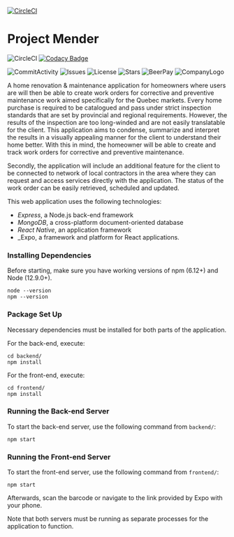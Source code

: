 [![CircleCI](https://circleci.com/gh/milaroisin/project-mender/tree/master.svg?style=svg&circle-token=161d9b3dbb9771c1b5168d8b7ef2e8a2dbef19bf)](https://circleci.com/gh/milaroisin/project-mender/tree/master)

# Project Mender

![CircleCI](https://img.shields.io/circleci/build/github/milaroisin/project-mender/master?style=for-the-badge)
[![Codacy Badge](https://api.codacy.com/project/badge/Grade/d3aae514d49b4f6c94b5547755a16e2a)](https://www.codacy.com/manual/milaroisin/project-mender?utm_source=github.com&amp;utm_medium=referral&amp;utm_content=milaroisin/project-mender&amp;utm_campaign=Badge_Grade)

![CommitActivity](https://img.shields.io/github/last-commit/milaroisin/project-mender?color=lightgrey&style=for-the-badge)
![Issues](https://img.shields.io/github/issues/milaroisin/project-mender?style=for-the-badge)
![License](https://img.shields.io/github/license/milaroisin/project-mender?color=ultraviolet&style=for-the-badge)
![Stars](https://img.shields.io/github/stars/milaroisin/project-mender?color=blue&style=for-the-badge)
![BeerPay](https://img.shields.io/beerpay/milaroisin/project-mender?color=9cf&style=for-the-badge)
![CompanyLogo](https://raw.githubusercontent.com/milaroisin/project-mender/readme/CourseAdmin/mender-logo.jpg)

A home renovation & maintenance application for homeowners where users are will then be able to create work orders for corrective and preventive maintenance work aimed specifically for the Quebec markets. Every home purchase is required to be catalogued and pass under strict inspection standards that are set by provincial and regional requirements. However, the results of the inspection are too long-winded and are not easily translatable for the client. This application aims to condense, summarize and interpret the results in a visually appealing manner for the client to understand their home better. With this in mind, the homeowner will be able to create and track work orders for corrective and preventive maintenance.

Secondly, the application will include an additional feature for the client to be connected to network of local contractors in the area where they can request and access services directly with the application. The status of the work order can be easily retrieved, scheduled and updated.


This web application uses the following technologies:

-   _Express_, a Node.js back-end framework
-   _MongoDB_, a cross-platform document-oriented database
-   _React Native_, an application framework
-   _Expo, a framework and platform for React applications.

### Installing Dependencies

Before starting, make sure you have working versions of npm (6.12+) and Node (12.9.0+).

```
node --version
npm --version
```

### Package Set Up

Necessary dependencies must be installed for both parts of the application.

For the back-end, execute:
```shell
cd backend/
npm install
```
For the front-end, execute:
```shell
cd frontend/
npm install
```

### Running the Back-end Server

To start the back-end server, use the following command from `backend/`:

```
npm start
```

### Running the Front-end Server

To start the front-end server, use the following command from `frontend/`:

```
npm start
```

Afterwards, scan the barcode or navigate to the link provided by Expo with your phone.

Note that both servers must be running as separate processes for the application to function.

